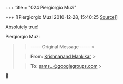 +++
title = "024 Piergiorgio Muzi"

+++
[[Piergiorgio Muzi	2010-12-28, 15:40:25 [Source](https://groups.google.com/g/samskrita/c/t1v-ovlJ9fs)]]



Absolutely true!

Piergiorgio Muzi

> 
> > ----- Original Message ----- >
> 
> > 
> > **From:** [Krishnanand Mankikar]( "kdmankikar@gmail.com") >
> 
> > 
> > **To:** [sams...@googlegroups.com]( "samskrita@googlegroups.com") >
> 



